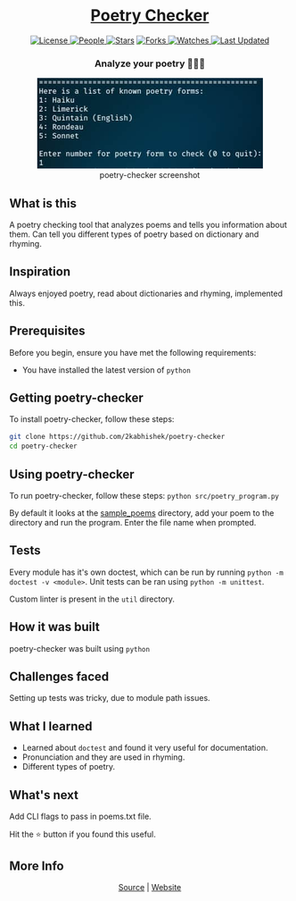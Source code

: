 <div align = "center">

<h1><a href="https://2kabhishek.github.io/poetry-checker">Poetry Checker</a></h1>

<a href="https://github.com/2KAbhishek/poetry-checker/blob/main/LICENSE">
<img alt="License" src="https://img.shields.io/github/license/2kabhishek/poetry-checker?style=flat&color=eee&label="> </a>

<a href="https://github.com/2KAbhishek/poetry-checker/graphs/contributors">
<img alt="People" src="https://img.shields.io/github/contributors/2kabhishek/poetry-checker?style=flat&color=ffaaf2&label=People"> </a>

<a href="https://github.com/2KAbhishek/poetry-checker/stargazers">
<img alt="Stars" src="https://img.shields.io/github/stars/2kabhishek/poetry-checker?style=flat&color=98c379&label=Stars"></a>

<a href="https://github.com/2KAbhishek/poetry-checker/network/members">
<img alt="Forks" src="https://img.shields.io/github/forks/2kabhishek/poetry-checker?style=flat&color=66a8e0&label=Forks"> </a>

<a href="https://github.com/2KAbhishek/poetry-checker/watchers">
<img alt="Watches" src="https://img.shields.io/github/watchers/2kabhishek/poetry-checker?style=flat&color=f5d08b&label=Watches"> </a>

<a href="https://github.com/2KAbhishek/poetry-checker/pulse">
<img alt="Last Updated" src="https://img.shields.io/github/last-commit/2kabhishek/poetry-checker?style=flat&color=e06c75&label="> </a>

<h3>Analyze your poetry ✍🏻📃</h3>

<figure>
  <img src= "images/screenshot.jpg" alt="poetry-checker Demo">
  <br/>
  <figcaption>poetry-checker screenshot</figcaption>
</figure>

</div>

## What is this

A poetry checking tool that analyzes poems and tells you information about them.
Can tell you different types of poetry based on dictionary and rhyming.

## Inspiration

Always enjoyed poetry, read about dictionaries and rhyming, implemented this.

## Prerequisites

Before you begin, ensure you have met the following requirements:

- You have installed the latest version of `python`

## Getting poetry-checker

To install poetry-checker, follow these steps:

```bash
git clone https://github.com/2kabhishek/poetry-checker
cd poetry-checker
```

## Using poetry-checker

To run poetry-checker, follow these steps: `python src/poetry_program.py`

By default it looks at the [sample_poems](./data/sample_poems/) directory, add your poem to the directory and run the program.
Enter the file name when prompted.

## Tests

Every module has it's own doctest, which can be run by running `python -m doctest -v <module>`.
Unit tests can be ran using `python -m unittest`.

Custom linter is present in the `util` directory.

## How it was built

poetry-checker was built using `python`

## Challenges faced

Setting up tests was tricky, due to module path issues.

## What I learned

- Learned about `doctest` and found it very useful for documentation.
- Pronunciation and they are used in rhyming.
- Different types of poetry.

## What's next

Add CLI flags to pass in poems.txt file.

Hit the ⭐ button if you found this useful.

## More Info

<div align="center">

<a href="https://github.com/2KAbhishek/poetry-checker">Source</a> | <a href="https://2kabhishek.github.io/poetry-checker">Website</a>

</div>
